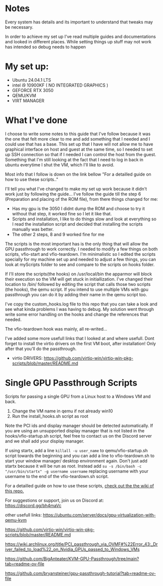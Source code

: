 # Notes

Every system has details and its important to understand that tweaks may be necessary.

In order to achieve my set up I've read multiple guides and documentations and looked in different places. While setting things up stuff may not work has intended so debug needs to happen

# My set up:
- Ubuntu 24.04.1 LTS
- intel i9 10900KF ( NO INTEGRATED GRAPHICS )
- GEFORCE RTX 3050
- QEMU/KVM
- VIRT MANAGER

# What I've done

I choose to write some notes to this guide that I've follow because it was the one that felt more clear to me and add something that I needed and I could use that has a base. This set up that I have will not allow me to have graphical interface on host and guest at the same time, so I needed to set up SSH connection so that if I needed I can control the host from the guest. Something that I'm still looking at the fact that I need to log in back in ubuntu everytime I shut the VM, which I'll like to avoid. 

Most info that I follow is down on the link bellow "For a detailled guide on how to use these scripts.."

I'll tell you what I've changed to make my set up work because it didn't work just by following the guide... I've follow the guide till the step 6 (Preparation and placing of the ROM file), from there things changed for me:
- Has my gpu is the 3050 I didnt dump the ROM and choose to try it without that step, it worked fine so I let it like that.
- Scripts and installation, I like to do things slow and look at everything so I read the installation script and decided that installing the scripts manually was better.
- The other 2 steps, 8 and 9 worked fine for me

The scripts is the most important has is the only thing that will allow the GPU passthrough to work correctly. I needed to modify a few things on both scripts, vfio-start and vfio-teardown. I'm minimalistic so I edited the scripts specially for my machine set up and needed to adjust a few things, you can look at myScripts folder to see and compare to the scripts on hooks folder.

If I'll store the scripts(the hooks) on /usr/local/bin the apparmor will block their execution so the VM will get stuck in initiallization. I've changed their location to /bin/ followed by editing the script that calls those two scripts (the hooks), the qemu script. If you intend to use multiple VMs with gpu passthrough you can do it by adding their name in the qemu script too.

I've copy the custom_hooks.log file to this repo that you can take a look and see what kinda problems I was having to debug. My solution went through write some error handling on the hooks and change the references that needed.

The vfio-teardown hook was mainly, all re-writed...

I've added some more usefull links that I looked at and where usefull. Dont forget to install the virtio drivers on the first VM boot, after installation! Only after that you'll do the passthrough.
- virtio DRIVERS: https://github.com/virtio-win/virtio-win-pkg-scripts/blob/master/README.md

# Single GPU Passthrough Scripts

Scripts for passing a single GPU from a Linux host to a Windows VM and back.

1. Change the VM name in qemu if not already win10
2. Run the install_hooks.sh script as root

Note the PCI ids and display manager should be detected automatically. If you are using an unsupported display manager that is not listed in the hooks/vfio-startup.sh script, feel free to contact us on the Discord server and we shall add your display manager.

If using startx, add a line `killall -u user_name` to qemu/vfio-startup.sh script towards the beginning and you can add a line to vfio-teardown.sh to start your window manager/ desktop environment again. Don't just add startx because it will be run as root. Instead add `su -s /bin/bash -c "/usr/bin/startx" -g username username` replacing username with your username to the end of the vfio-teardown.sh script.

For a detailled guide on how to use these scripts, [check out the the wiki of this repo.](https://gitlab.com/risingprismtv/single-gpu-passthrough/-/wikis/home)

For suggestions or support, join us on Discord at: https://discord.gg/bh4maVc

other usefull links:
https://ubuntu.com/server/docs/gpu-virtualization-with-qemu-kvm

https://github.com/virtio-win/virtio-win-pkg-scripts/blob/master/README.md

https://wiki.archlinux.org/title/PCI_passthrough_via_OVMF#%22Error_43:_Driver_failed_to_load%22_on_Nvidia_GPUs_passed_to_Windows_VMs

https://github.com/BigAnteater/KVM-GPU-Passthrough/tree/main?tab=readme-ov-file

https://github.com/bryansteiner/gpu-passthrough-tutorial?tab=readme-ov-file
